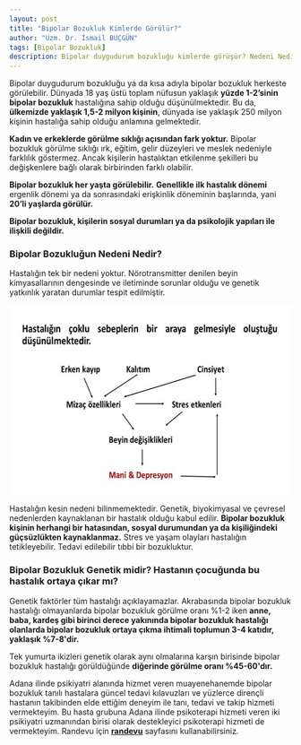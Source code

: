 ```yaml
---
layout: post
title: "Bipolar Bozukluk Kimlerde Görülür?"
author: "Uzm. Dr. İsmail BUÇGÜN"
tags: [Bipolar Bozukluk]
description: Bipolar duygudurum bozukluğu kimlerde görüşür? Nedeni Nedir? Genetik midir?
---
```


Bipolar duygudurum bozukluğu ya da kısa adıyla bipolar bozukluk herkeste görülebilir. Dünyada 18 yaş üstü toplam nüfusun yaklaşık **yüzde 1-2’sinin bipolar bozukluk** hastalığına sahip olduğu düşünülmektedir. Bu da, **ülkemizde yaklaşık 1,5-2 milyon kişinin**, dünyada ise yaklaşık 250 milyon kişinin hastalığa sahip olduğu anlamına gelmektedir.

**Kadın ve erkeklerde görülme sıklığı açısından fark yoktur.** Bipolar bozukluk görülme sıklığı ırk, eğitim, gelir düzeyleri ve meslek nedeniyle farklılık göstermez. Ancak kişilerin hastalıktan etkilenme şekilleri bu değişkenlere bağlı olarak birbirinden farklı olabilir.

**Bipolar bozukluk her yaşta görülebilir.** **Genellikle ilk hastalık dönemi** ergenlik dönemi ya da sonrasındaki erişkinlik döneminin başlarında, yani **20’li yaşlarda görülür.**

**Bipolar bozukluk, kişilerin sosyal durumları ya da psikolojik yapıları ile ilişkili değildir.**

### Bipolar Bozukluğun Nedeni Nedir?

Hastalığın tek bir nedeni yoktur. Nörotransmitter denilen beyin kimyasallarının dengesinde ve iletiminde sorunlar olduğu ve genetik yatkınlık yaratan durumlar tespit edilmiştir.

<center><img src="/images/bipolarbozukluknedeni.jpg" alt="Bipolar Bozukluk Nedeni" width="600px" height="338px" style="max-width:100%;"/></center>

Hastalığın kesin nedeni bilinmemektedir. Genetik, biyokimyasal ve çevresel nedenlerden kaynaklanan bir hastalık olduğu kabul edilir. **Bipolar bozukluk kişinin herhangi bir hatasından, sosyal durumundan ya da kişiliğindeki güçsüzlükten kaynaklanmaz.** Stres ve yaşam olayları hastalığın tetikleyebilir. Tedavi edilebilir tıbbi bir bozukluktur.

### Bipolar Bozukluk Genetik midir? Hastanın çocuğunda bu hastalık ortaya çıkar mı?

Genetik faktörler tüm hastalığı açıklayamazlar. Akrabasında bipolar bozukluk hastalığı olmayanlarda bipolar bozukluk görülme oranı %1-2 iken **anne, baba, kardeş gibi birinci derece yakınında bipolar bozukluk hastalığı olanlarda bipolar bozukluk ortaya çıkma ihtimali toplumun 3-4 katıdır, yaklaşık %7-8'dir.**

Tek yumurta ikizleri genetik olarak aynı olmalarına karşın birisinde bipolar bozukluk hastalığı görüldüğünde **diğerinde görülme oranı %45-60'dır.**

Adana ilinde psikiyatri alanında hizmet veren muayenehanemde bipolar bozukluk tanılı hastalara güncel tedavi kılavuzları ve yüzlerce dirençli hastanın takibinden elde ettiğim deneyim ile tanı, tedavi ve takip hizmeti vermekteyim. Bu hasta grubuna Adana ilinde psikoterapi hizmeti veren iki psikiyatri uzmanından birisi olarak destekleyici psikoterapi hizmeti de vermekteyim.  Randevu için **[randevu](/randevu)** sayfasını kullanabilirsiniz.